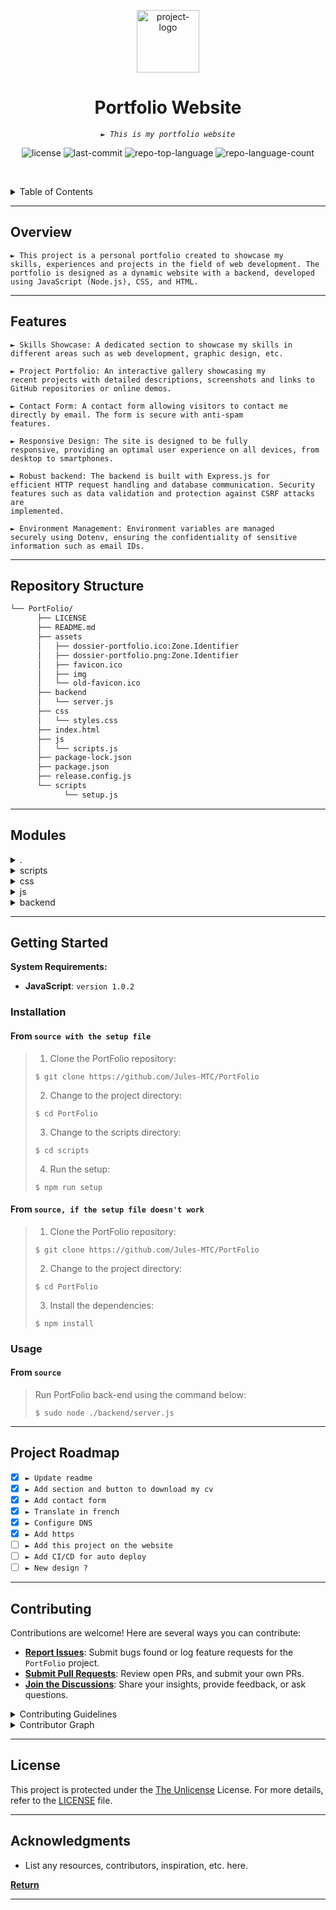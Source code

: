 <p align="center">
   <img src="https://raw.githubusercontent.com/Jules-MTC/PortFolio/int/assets/favicon.ico" width="100" alt="project-logo">
</p>
<p align="center">
      <h1 align="center">Portfolio Website</h1>
</p>
<p align="center">
      <em><code>► This is my portfolio website</code></em>
</p>
<p align="center">
   <img src="https://img.shields.io/github/license/Jules-MTC/PortFolio?style=default&logo=opensourceinitiative&logoColor=white&color=0080ff" alt="license">
   <img src="https://img.shields.io/github/last-commit/Jules-MTC/PortFolio?style=default&logo=git&logoColor=white&color=0080ff" alt="last-commit">
   <img src="https://img.shields.io/github/languages/top/Jules-MTC/PortFolio?style=default&color=0080ff" alt="repo-top-language">
   <img src="https://img.shields.io/github/languages/count/Jules-MTC/PortFolio?style=default&color=0080ff" alt="repo-language-count">
<p>
<p align="center">
   <!-- default option, no dependency badges. -->
</p>

<br><!-- TABLE OF CONTENTS -->
<details>
   <summary>Table of Contents</summary><br>

- [ Overview](#-overview)
- [ Features](#-features)
- [ Repository Structure](#-repository-structure)
- [ Modules](#-modules)
- [ Getting Started](#-getting-started)
   - [ Installation](#-installation)
   - [ Usage](#-usage)
- [ Project Roadmap](#-project-roadmap)
- [ Contributing](#-contributing)
- [ License](#-license)
- [ Acknowledgments](#-acknowledgments)
</details>
<hr>

##  Overview

<code>► This project is a personal portfolio created to showcase my skills, experiences and projects in the field of web development. The portfolio is designed as a dynamic website with a backend, developed using JavaScript (Node.js), CSS, and HTML.</code>

---

##  Features

<code>► Skills Showcase: A dedicated section to showcase my skills in different areas such as web development, graphic design, etc.</code>

<code>► Project Portfolio: An interactive gallery showcasing my recent projects with detailed descriptions, screenshots and links to GitHub repositories or online demos.</code>

<code>► Contact Form: A contact form allowing visitors to contact me directly by email. The form is secure with anti-spam features.</code>

<code>► Responsive Design: The site is designed to be fully responsive, providing an optimal user experience on all devices, from desktop to smartphones.</code>

<code>► Robust backend: The backend is built with Express.js for efficient HTTP request handling and database communication. Security features such as data validation and protection against CSRF attacks are implemented.</code>

<code>► Environment Management: Environment variables are managed securely using Dotenv, ensuring the confidentiality of sensitive information such as email IDs.</code>

---

##  Repository Structure

```sh
└── PortFolio/
      ├── LICENSE
      ├── README.md
      ├── assets
      │   ├── dossier-portfolio.ico:Zone.Identifier
      │   ├── dossier-portfolio.png:Zone.Identifier
      │   ├── favicon.ico
      │   ├── img
      │   └── old-favicon.ico
      ├── backend
      │   └── server.js
      ├── css
      │   └── styles.css
      ├── index.html
      ├── js
      │   └── scripts.js
      ├── package-lock.json
      ├── package.json
      ├── release.config.js
      └── scripts
            └── setup.js
```

---

##  Modules

<details closed><summary>.</summary>

| File                                                                                      | Summary                         |
| ---                                                                                       | ---                             |
| [package.json](https://github.com/Jules-MTC/PortFolio/blob/master/package.json)           | <code>► This package.json file defines scripts and dependencies</code> |
| [package-lock.json](https://github.com/Jules-MTC/PortFolio/blob/master/package-lock.json) | <code>► The package-lock.json file records exact dependencies and their specific versions to ensure reproducibility of installations</code> |
| [release.config.js](https://github.com/Jules-MTC/PortFolio/blob/master/release.config.js) | <code>► The release.config.js file is used to configure the automatic code versioning and release process.</code> |
| [index.html](https://github.com/Jules-MTC/PortFolio/blob/master/index.html)               | <code>► The index.html file is the home page of the Portfolio website.</code> |

</details>

<details closed><summary>scripts</summary>

| File                                                                            | Summary                         |
| ---                                                                             | ---                             |
| [setup.js](https://github.com/Jules-MTC/PortFolio/blob/master/scripts/setup.js) | <code>► The setup.js file is used to configure and initialize.</code> |

</details>

<details closed><summary>css</summary>

| File                                                                            | Summary                         |
| ---                                                                             | ---                             |
| [styles.css](https://github.com/Jules-MTC/PortFolio/blob/master/css/styles.css) | <code>► The styles.css file contains CSS styles for presentation and formatting.</code> |

</details>

<details closed><summary>js</summary>

| File                                                                           | Summary                         |
| ---                                                                            | ---                             |
| [scripts.js](https://github.com/Jules-MTC/PortFolio/blob/master/js/scripts.js) | <code>► The scripts.js file contains JavaScript scripts to add interactive features.</code> |

</details>

<details closed><summary>backend</summary>

| File                                                                              | Summary                         |
| ---                                                                               | ---                             |
| [server.js](https://github.com/Jules-MTC/PortFolio/blob/master/backend/server.js) | <code>► The server.js file is the entry point to your backend server.</code> |

</details>

---

##  Getting Started

**System Requirements:**

* **JavaScript**: `version 1.0.2`

###  Installation

<h4>From <code>source with the setup file</code></h4>

> 1. Clone the PortFolio repository:
>
> ```console
> $ git clone https://github.com/Jules-MTC/PortFolio
> ```
>
> 2. Change to the project directory:
> ```console
> $ cd PortFolio
> ```
> 3. Change to the scripts directory:
> ```console
> $ cd scripts
> ```
>
> 4. Run the setup:
> ```console
> $ npm run setup
> ```
<h4>From <code>source, if the setup file doesn't work</code></h4>

> 1. Clone the PortFolio repository:
>
> ```console
> $ git clone https://github.com/Jules-MTC/PortFolio
> ```
>
> 2. Change to the project directory:
> ```console
> $ cd PortFolio
> ```
>
> 3. Install the dependencies:
> ```console
> $ npm install
> ```

###  Usage

<h4>From <code>source</code></h4>

> Run PortFolio back-end using the command below:
> ```console
> $ sudo node ./backend/server.js
> ```

---

##  Project Roadmap

- [X] `► Update readme`
- [X] `► Add section and button to download my cv`
- [X] `► Add contact form`
- [X] `► Translate in french`
- [X] `► Configure DNS`
- [X] `► Add https`
- [ ] `► Add this project on the website`
- [ ] `► Add CI/CD for auto deploy`
- [ ] `► New design ?`

---

##  Contributing

Contributions are welcome! Here are several ways you can contribute:

- **[Report Issues](https://github.com/Jules-MTC/PortFolio/issues)**: Submit bugs found or log feature requests for the `PortFolio` project.
- **[Submit Pull Requests](https://github.com/Jules-MTC/PortFolio/blob/main/CONTRIBUTING.md)**: Review open PRs, and submit your own PRs.
- **[Join the Discussions](https://github.com/Jules-MTC/PortFolio/discussions)**: Share your insights, provide feedback, or ask questions.

<details closed>
<summary>Contributing Guidelines</summary>

1. **Fork the Repository**: Start by forking the project repository to your github account.
2. **Clone Locally**: Clone the forked repository to your local machine using a git client.
    ```sh
    git clone https://github.com/Jules-MTC/PortFolio
    ```
3. **Create a New Branch**: Always work on a new branch, giving it a descriptive name.
    ```sh
    git checkout -b new-feature-x
    ```
4. **Make Your Changes**: Develop and test your changes locally.
5. **Commit Your Changes**: Commit with a clear message describing your updates.
    ```sh
    git commit -m 'Implemented new feature x.'
    ```
6. **Push to github**: Push the changes to your forked repository.
    ```sh
    git push origin new-feature-x
    ```
7. **Submit a Pull Request**: Create a PR against the original project repository. Clearly describe the changes and their motivations.
8. **Review**: Once your PR is reviewed and approved, it will be merged into the main branch. Congratulations on your contribution!
</details>

<details closed>
<summary>Contributor Graph</summary>
<br>
<p align="center">
    <a href="https://github.com{/Jules-MTC/PortFolio/}graphs/contributors">
         <img src="https://contrib.rocks/image?repo=Jules-MTC/PortFolio">
    </a>
</p>
</details>

---

##  License

This project is protected under the [The Unlicense](https://https://choosealicense.com/licenses/unlicense/) License. For more details, refer to the [LICENSE](https://choosealicense.com/licenses/) file.

---

##  Acknowledgments

- List any resources, contributors, inspiration, etc. here.

[**Return**](#-overview)

---
